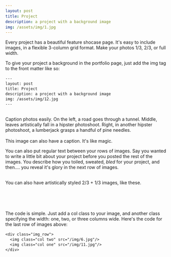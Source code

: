 ```yaml
---
layout: post
title: Project
description: a project with a background image
img: /assets/img/1.jpg
---
```


Every project has a beautiful feature shocase page. It's easy to include images, in a flexible 3-column grid format. Make your photos 1/3, 2/3, or full width.

To give your project a background in the portfolio page, just add the img tag to the front matter like so:

    ---
    layout: post
    title: Project
    description: a project with a background image
    img: /assets/img/12.jpg
    ---


<div class="img_row">
    <img class="col one" src="{{ site.baseurl }}/assets/img/1.jpg" alt="" title="example image"/>
    <img class="col one" src="{{ site.baseurl }}/assets/img/2.jpg" alt="" title="example image"/>
    <img class="col one" src="{{ site.baseurl }}/assets/img/3.jpg" alt="" title="example image"/>
</div>
<div class="col three caption">
    Caption photos easily. On the left, a road goes through a tunnel. Middle, leaves artistically fall in a hipster photoshoot. Right, in another hipster photoshoot, a lumberjack grasps a handful of pine needles.
</div>
<div class="img_row">
    <img class="col three" src="{{ site.baseurl }}/assets/img/5.jpg" alt="" title="example image"/>
</div>
<div class="col three caption">
    This image can also have a caption. It's like magic.
</div>

You can also put regular text between your rows of images. Say you wanted to write a little bit about your project before you posted the rest of the images. You describe how you toiled, sweated, *bled* for your project, and then.... you reveal it's glory in the next row of images.


<div class="img_row">
    <img class="col two" src="{{ site.baseurl }}/assets/img/6.jpg" alt="" title="example image"/>
    <img class="col one" src="{{ site.baseurl }}/assets/img/11.jpg" alt="" title="example image"/>
</div>
<div class="col three caption">
    You can also have artistically styled 2/3 + 1/3 images, like these.
</div>


<br/><br/><br/>


The code is simple. Just add a col class to your image, and another class specifying the width: one, two, or three columns wide. Here's the code for the last row of images above:

    <div class="img_row">
      <img class="col two" src="/img/6.jpg"/>
      <img class="col one" src="/img/11.jpg"/>
    </div>
